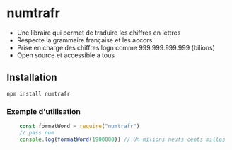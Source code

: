 # numtrafr

- Une libraire qui permet de traduire les chiffres en lettres 
- Respecte la grammaire française et les accors
- Prise en charge des chiffres logn comme 999.999.999.999 (bilions)
- Open source et accessible a tous

## Installation

`npm install numtrafr`

### Exemple d'utilisation

```js
    const formatWord = require("numtrafr")
    // pass num 
    console.log(formatWord(1900000)) // Un milions neufs cents milles
```